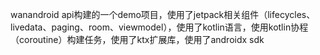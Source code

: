 wanandroid api构建的一个demo项目，使用了jetpack相关组件（lifecycles、livedata、paging、room、viewmodel），使用了kotlin语言，使用kotlin协程（coroutine）构建任务，使用了ktx扩展库，使用了androidx sdk